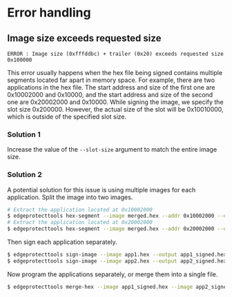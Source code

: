 # Error handling
## Image size exceeds requested size
`ERROR : Image size (0xfffddbc) + trailer (0x20) exceeds requested size 0x100000`

This error usually happens when the hex file being signed contains multiple segments located far apart in memory space. For example, there are two applications in the hex file. The start address and size of the first one are 0x10002000 and 0x10000, and the start address and size of the second one are 0x20002000 and 0x10000. While signing the image, we specify the slot size 0x200000. However, the actual size of the slot will be 0x10010000, which is outside of the specified slot size.
### Solution 1
Increase the value of the `--slot-size` argument to match the entire image size.
### Solution 2
A potential solution for this issue is using multiple images for each application. Split the image into two images.
```bash
# Extract the application located at 0x10002000
$ edgeprotecttools hex-segment --image merged.hex --addr 0x10002000 --output app1.hex
# Extract the application located at 0x20002000
$ edgeprotecttools hex-segment --image merged.hex --addr 0x20002000 --output app2.hex
```
Then sign each application separately.
```bash
$ edgeprotecttools sign-image --image app1.hex --output app1_signed.hex --key private.pem
$ edgeprotecttools sign-image --image app2.hex --output app2_signed.hex --key private.pem
```
Now program the applications separately, or merge them into a single file.
```bash
$ edgeprotecttools merge-hex --image app1_signed.hex --image app2_signed.hex --output merged.hex
```

